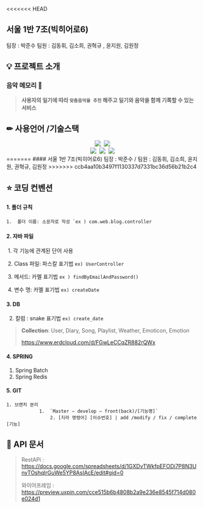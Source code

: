 <<<<<<< HEAD
## 서울 1반 7조(빅히어로6)
팀장 : 박준수 
팀원 : 김동휘, 김소희, 권혁규 , 윤지원, 김원정

## 💡 프로젝트 소개 

### 음악 메모리 🎵

> **사용자의 일기에 따라 ```맞춤음악을 추천``` 해주고 일기와 음악을 함께 기록할 수 있는 서비스** 



## ✏ 사용언어 /기술스택 

<div align=center><img src ="https://img.shields.io/badge/Platform-web-brightgreen">&nbsp;&nbsp;<img src="https://img.shields.io/badge/Framework-Spring / Django / Vue.js-yellowgreen"> </div>

<div align=center><img src="https://img.shields.io/badge/Database-MongoDB / Redis-blue">&nbsp;&nbsp;<img src="https://img.shields.io/badge/Server-AWS-orange">&nbsp;&nbsp;<img src="https://img.shields.io/badge/Language-Java / python / Javascript%20-lightgray"></div>
=======
#### 서울 1반 7조(빅히어로6)
팀장 : 박준수 / 
팀원 : 김동휘, 김소희, 윤지원, 권혁규, 김원정
>>>>>>> ccb4aa10b3497f1130337d7331bc36d56b21b2c4



## ⭐ 코딩 컨벤션 

#### 1. 폴더 규칙 

​	 ```1.  폴더 이름: 소문자로 작성 `ex ) com.web.blog.controller```

#### 2. 자바 파일

​	1.    각 기능에 관계된 단어 사용

​	2.    Class 파일: 파스칼 표기법  `ex) UserController `

​	3.    메서드: 카멜 표기법  `ex ) findByEmailAndPassword()`

​	4.    변수 명: 카멜 표기법  `ex) createDate`


#### 3.  DB

2.  칼럼 :  snake 표기법  ```ex) create_date```  

> **Collection**: User, Diary, Song, Playlist, Weather,  Emoticon, Emotion
>
> https://www.erdcloud.com/d/FGwLeCCqZR882rQWx

#### 4. SPRING
1. Spring Batch
2. Spring Redis

#### 5. GIT    

 	1. 브랜치 분리
            	1.  `Master – develop – front(back)/[기능명]` 
                  	2. [지라 명령어] [이슈번호] | add /modify / fix / complete [기능] 
      



## 📃 API 문서 

> RestAPi : https://docs.google.com/spreadsheets/d/1GXDvTWkfpEFODi7P8N3UnyTOshqlrGuWe5YP8AsIAcE/edit#gid=0
>
> 와이어프레임 : https://preview.uxpin.com/cce515b6b4808b2a9e236e8545f714d080e024d1

